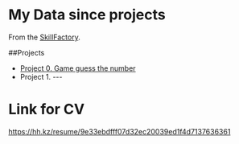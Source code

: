 # My Data since projects
From the [SkillFactory](Skillfactory.ru).

##Projects
* [Project 0. Game guess the number](https://github.com/Elchinchase/skillfactory_projects/tree/main/project_0)
* Project 1. ---

# Link for CV
https://hh.kz/resume/9e33ebdfff07d32ec20039ed1f4d7137636361
